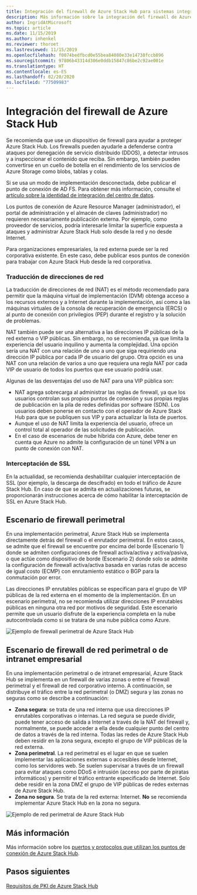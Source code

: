 ```yaml
---
title: Integración del firewall de Azure Stack Hub para sistemas integrados de Azure Stack Hub
description: Más información sobre la integración del firewall de Azure Stack Hub para sistemas integrados de Azure Stack Hub
author: IngridAtMicrosoft
ms.topic: article
ms.date: 11/15/2019
ms.author: inhenkel
ms.reviewer: thoroet
ms.lastreviewed: 11/15/2019
ms.openlocfilehash: f0074bedfbcd0e55bea84080e33e14738fccb896
ms.sourcegitcommit: 97806b43314d306e0ddb15847c86be2c92ae001e
ms.translationtype: HT
ms.contentlocale: es-ES
ms.lasthandoff: 02/20/2020
ms.locfileid: "77509983"
---
```

# <a name="azure-stack-hub-firewall-integration"></a>Integración del firewall de Azure Stack Hub
Se recomienda que use un dispositivo de firewall para ayudar a proteger Azure Stack Hub. Los firewalls pueden ayudarle a defenderse contra ataques por denegación de servicio distribuido (DDOS), a detectar intrusos y a inspeccionar el contenido que reciba. Sin embargo, también pueden convertirse en un cuello de botella en el rendimiento de los servicios de Azure Storage como blobs, tablas y colas.

 Si se usa un modo de implementación desconectada, debe publicar el punto de conexión de AD FS. Para obtener más información, consulte el [artículo sobre la identidad de integración del centro de datos](azure-stack-integrate-identity.md).

Los puntos de conexión de Azure Resource Manager (administrador), el portal de administración y el almacén de claves (administrador) no requieren necesariamente publicación externa. Por ejemplo, como proveedor de servicios, podría interesarle limitar la superficie expuesta a ataques y administrar Azure Stack Hub solo desde la red y no desde Internet.

Para organizaciones empresariales, la red externa puede ser la red corporativa existente. En este caso, debe publicar esos puntos de conexión para trabajar con Azure Stack Hub desde la red corporativa.

### <a name="network-address-translation"></a>Traducción de direcciones de red
La traducción de direcciones de red (NAT) es el método recomendado para permitir que la máquina virtual de implementación (DVM) obtenga acceso a los recursos externos y a Internet durante la implementación, así como a las máquinas virtuales de la consola de recuperación de emergencia (ERCS) o al punto de conexión con privilegios (PEP) durante el registro y la solución de problemas.

NAT también puede ser una alternativa a las direcciones IP públicas de la red externa o VIP públicas. Sin embargo, no se recomienda, ya que limita la experiencia del usuario inquilino y aumenta la complejidad. Una opción sería una NAT con una relación de uno a uno que siga requiriendo una dirección IP pública por cada IP de usuario del grupo. Otra opción es una NAT con una relación de varios a uno que requiera una regla NAT por cada VIP de usuario de todos los puertos que ese usuario podría usar.

Algunas de las desventajas del uso de NAT para una VIP pública son:
- NAT agrega sobrecarga al administrar las reglas de firewall, ya que los usuarios controlan sus propios puntos de conexión y sus propias reglas de publicación en la pila de redes definidas por software (SDN). Los usuarios deben ponerse en contacto con el operador de Azure Stack Hub para que se publiquen sus VIP y para actualizar la lista de puertos.
- Aunque el uso de NAT limita la experiencia del usuario, ofrece un control total al operador de las solicitudes de publicación.
- En el caso de escenarios de nube híbrida con Azure, debe tener en cuenta que Azure no admite la configuración de un túnel VPN a un punto de conexión con NAT.

### <a name="ssl-interception"></a>Interceptación de SSL
En la actualidad, se recomienda deshabilitar cualquier interceptación de SSL (por ejemplo, la descarga de descifrado) en todo el tráfico de Azure Stack Hub. En caso de que se admita en actualizaciones futuras, se proporcionarán instrucciones acerca de cómo habilitar la interceptación de SSL en Azure Stack Hub.

## <a name="edge-firewall-scenario"></a>Escenario de firewall perimetral
En una implementación perimetral, Azure Stack Hub se implementa directamente detrás del firewall o el enrutador perimetral. En estos casos, se admite que el firewall se encuentre por encima del borde (Escenario 1) donde se admiten configuraciones de firewall activa/activa y activa/pasiva, o que actúe como dispositivo de borde (Escenario 2) donde solo se admite la configuración de firewall activa/activa basada en varias rutas de acceso de igual costo (ECMP) con enrutamiento estático o BGP para la conmutación por error.

Las direcciones IP enrutables públicas se especifican para el grupo de VIP públicas de la red externa en el momento de la implementación. En un escenario perimetral, no se recomienda utilizar direcciones IP enrutables públicas en ninguna otra red por motivos de seguridad. Este escenario permite que un usuario disfrute de la experiencia completa en la nube autocontrolada como si se tratara de una nube pública como Azure.  

![Ejemplo de firewall perimetral de Azure Stack Hub](./media/azure-stack-firewall/firewallScenarios.png)

## <a name="enterprise-intranet-or-perimeter-network-firewall-scenario"></a>Escenario de firewall de red perimetral o de intranet empresarial
En una implementación perimetral o de intranet empresarial, Azure Stack Hub se implementa en un firewall de varias zonas o entre el firewall perimetral y el firewall de red corporativo interno. A continuación, se distribuye el tráfico entre la red perimetral (o DMZ) segura y las zonas no seguras como se describe a continuación:

- **Zona segura**: se trata de una red interna que usa direcciones IP enrutables corporativas o internas. La red segura se puede dividir, puede tener acceso de salida a Internet a través de la NAT del firewall y, normalmente, se puede acceder a ella desde cualquier punto del centro de datos a través de la red interna. Todas las redes de Azure Stack Hub deben residir en la zona segura, excepto el grupo de VIP públicas de la red externa.
- **Zona perimetral**. La red perimetral es el lugar en que se suelen implementar las aplicaciones externas o accesibles desde Internet, como los servidores web. Se suelen supervisar a través de un firewall para evitar ataques como DDoS e intrusión (acceso por parte de piratas informáticos) y permitir el tráfico entrante especificado de Internet. Solo debe residir en la zona DMZ el grupo de VIP públicas de redes externas de Azure Stack Hub.
- **Zona no segura**. Se trata de la red externa: Internet. **No** se recomienda implementar Azure Stack Hub en la zona no segura.

![Ejemplo de red perimetral de Azure Stack Hub](./media/azure-stack-firewall/perimeter-network-scenario.png)

## <a name="learn-more"></a>Más información
Más información sobre los [puertos y protocolos que utilizan los puntos de conexión de Azure Stack Hub](azure-stack-integrate-endpoints.md).

## <a name="next-steps"></a>Pasos siguientes
[Requisitos de PKI de Azure Stack Hub](azure-stack-pki-certs.md)

